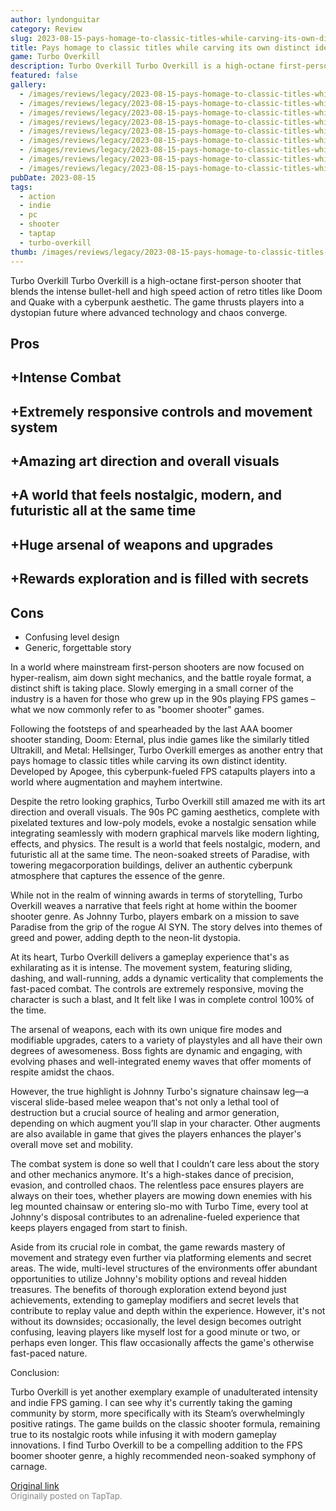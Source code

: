 ```yaml
---
author: lyndonguitar
category: Review
slug: 2023-08-15-pays-homage-to-classic-titles-while-carving-its-own-distinct-identity-full-review-turb
title: Pays homage to classic titles while carving its own distinct identity | Full Review - Turbo Overkill
game: Turbo Overkill
description: Turbo Overkill Turbo Overkill is a high-octane first-person shooter that blends the intense bullet-hell and high speed action of retro titles like Doom and Quake with a cyberpunk aesthetic. The game thrusts players into a dystopian future where advanced technology and chaos converge.
featured: false
gallery:
  - /images/reviews/legacy/2023-08-15-pays-homage-to-classic-titles-while-carving-its-own-distinct-identity--full-review---turb-0.avif
  - /images/reviews/legacy/2023-08-15-pays-homage-to-classic-titles-while-carving-its-own-distinct-identity--full-review---turb-1.avif
  - /images/reviews/legacy/2023-08-15-pays-homage-to-classic-titles-while-carving-its-own-distinct-identity--full-review---turb-2.avif
  - /images/reviews/legacy/2023-08-15-pays-homage-to-classic-titles-while-carving-its-own-distinct-identity--full-review---turb-3.avif
  - /images/reviews/legacy/2023-08-15-pays-homage-to-classic-titles-while-carving-its-own-distinct-identity--full-review---turb-4.avif
  - /images/reviews/legacy/2023-08-15-pays-homage-to-classic-titles-while-carving-its-own-distinct-identity--full-review---turb-5.avif
  - /images/reviews/legacy/2023-08-15-pays-homage-to-classic-titles-while-carving-its-own-distinct-identity--full-review---turb-6.avif
  - /images/reviews/legacy/2023-08-15-pays-homage-to-classic-titles-while-carving-its-own-distinct-identity--full-review---turb-7.avif
  - /images/reviews/legacy/2023-08-15-pays-homage-to-classic-titles-while-carving-its-own-distinct-identity--full-review---turb-8.avif
pubDate: 2023-08-15
tags:
  - action
  - indie
  - pc
  - shooter
  - taptap
  - turbo-overkill
thumb: /images/reviews/legacy/2023-08-15-pays-homage-to-classic-titles-while-carving-its-own-distinct-identity--full-review---turb-0.avif
---
```


Turbo Overkill
Turbo Overkill is a high-octane first-person shooter that blends the intense bullet-hell and high speed action of retro titles like Doom and Quake with a cyberpunk aesthetic. The game thrusts players into a dystopian future where advanced technology and chaos converge.




## Pros



## +Intense Combat

## +Extremely responsive controls and movement system

## +Amazing art direction and overall visuals

## +A world that feels nostalgic, modern, and futuristic all at the same time

## +Huge arsenal of weapons and upgrades

## +Rewards exploration and is filled with secrets




## Cons
- Confusing level design
- Generic, forgettable story


In a world where mainstream first-person shooters are now focused on hyper-realism, aim down sight mechanics, and the battle royale format, a distinct shift is taking place. Slowly emerging in a small corner of the industry is a haven for those who grew up in the 90s playing FPS games – what we now commonly refer to as "boomer shooter" games.

Following the footsteps of and spearheaded by the last AAA boomer shooter standing, Doom: Eternal, plus indie games like the similarly titled Ultrakill, and Metal: Hellsinger, Turbo Overkill emerges as another entry that pays homage to classic titles while carving its own distinct identity. Developed by Apogee, this cyberpunk-fueled FPS catapults players into a world where augmentation and mayhem intertwine.

Despite the retro looking graphics, Turbo Overkill still amazed me with its art direction and overall visuals. The 90s PC gaming aesthetics, complete with pixelated textures and low-poly models, evoke a nostalgic sensation while integrating seamlessly with modern graphical marvels like modern lighting, effects, and physics. The result is a world that feels nostalgic, modern, and futuristic all at the same time. The neon-soaked streets of Paradise, with towering megacorporation buildings, deliver an authentic cyberpunk atmosphere that captures the essence of the genre.

While not in the realm of winning awards in terms of storytelling, Turbo Overkill weaves a narrative that feels right at home within the boomer shooter genre. As Johnny Turbo, players embark on a mission to save Paradise from the grip of the rogue AI SYN. The story delves into themes of greed and power, adding depth to the neon-lit dystopia.

At its heart, Turbo Overkill delivers a gameplay experience that's as exhilarating as it is intense. The movement system, featuring sliding, dashing, and wall-running, adds a dynamic verticality that complements the fast-paced combat. The controls are extremely responsive, moving the character is such a blast, and It felt like I was in complete control 100% of the time.

The arsenal of weapons, each with its own unique fire modes and modifiable upgrades, caters to a variety of playstyles and all have their own degrees of awesomeness.  Boss fights are dynamic and engaging, with evolving phases and well-integrated enemy waves that offer moments of respite amidst the chaos.

However, the true highlight is Johnny Turbo's signature chainsaw leg—a visceral slide-based melee weapon that's not only a lethal tool of destruction but a crucial source of healing and armor generation, depending on which augment you’ll slap in your character.  Other augments are also available in game that gives the players enhances the player's overall move set and mobility.

The combat system is done so well that I couldn’t care less about the story and other mechanics anymore. It's a high-stakes dance of precision, evasion, and controlled chaos. The relentless pace ensures players are always on their toes, whether players are mowing down enemies with his leg mounted chainsaw or entering slo-mo with Turbo Time, every tool at Johnny's disposal contributes to an adrenaline-fueled experience that keeps players engaged from start to finish.

Aside from its crucial role in combat, the game rewards mastery of movement and strategy even further via platforming elements and secret areas. The wide, multi-level structures of the environments offer abundant opportunities to utilize Johnny's mobility options and reveal hidden treasures. The benefits of thorough exploration extend beyond just achievements, extending to gameplay modifiers and secret levels that contribute to replay value and depth within the experience. However, it's not without its downsides; occasionally, the level design becomes outright confusing, leaving players like myself lost for a good minute or two, or perhaps even longer. This flaw occasionally affects the game's otherwise fast-paced nature.

Conclusion:

Turbo Overkill is yet another exemplary example of unadulterated intensity and indie FPS gaming. I can see why it's currently taking the gaming community by storm, more specifically with its Steam’s overwhelmingly positive ratings. The game builds on the classic shooter formula, remaining true to its nostalgic roots while infusing it with modern gameplay innovations. I find Turbo Overkill to be a compelling addition to the FPS boomer shooter genre, a highly recommended neon-soaked symphony of carnage.

[Original link](https://www.taptap.io/post/6144701)<br><span style="font-size: 0.95em; color: #888;">Originally posted on TapTap.</span>
